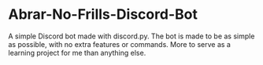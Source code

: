 # Abrar-No-Frills-Discord-Bot

A simple Discord bot made with discord.py. The bot is made to be as simple as possible, with no extra features or commands. More to serve as a learning project for me than anything else.